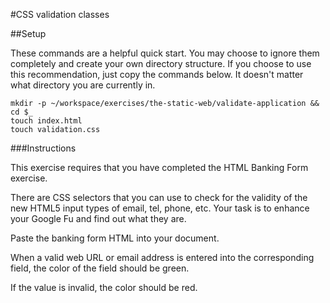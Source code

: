 #CSS validation classes

##Setup

These commands are a helpful quick start. You may choose to ignore them completely and create your own directory structure. If you choose to use this recommendation, just copy the commands below. It doesn't matter what directory you are currently in.

```
mkdir -p ~/workspace/exercises/the-static-web/validate-application && cd $_
touch index.html
touch validation.css
```

###Instructions

This exercise requires that you have completed the HTML Banking Form exercise.

There are CSS selectors that you can use to check for the validity of the new HTML5 input types of email, tel, phone, etc. Your task is to enhance your Google Fu and find out what they are.

Paste the banking form HTML into your document.

When a valid web URL or email address is entered into the corresponding field, the color of the field should be green.

If the value is invalid, the color should be red.



